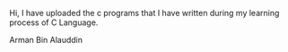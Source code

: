 Hi, I have uploaded the c programs that I have written during my learning process of C Language.

Arman Bin Alauddin
